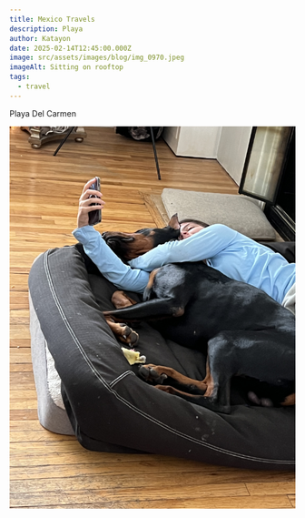 ```yaml
---
title: Mexico Travels
description: Playa
author: Katayon
date: 2025-02-14T12:45:00.000Z
image: src/assets/images/blog/img_0970.jpeg
imageAlt: Sitting on rooftop
tags:
  - travel
---
```

Playa Del Carmen

![](src/assets/images/blog/img_1353.jpeg)
